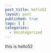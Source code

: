 ```yaml
---
post_title: hello52
layout: post
published: true
tags: [ ]
categories:
  - Uncategorized
---
```

this is hello52
